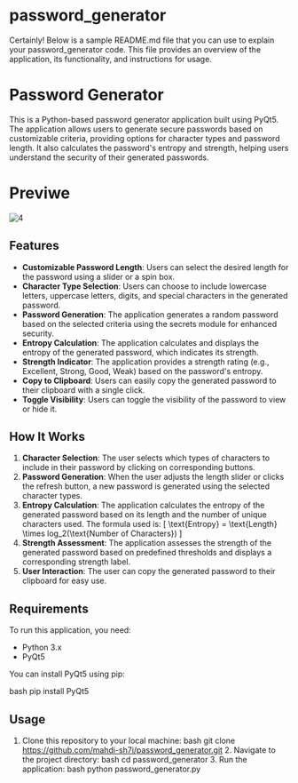 # password_generator
Certainly! Below is a sample README.md file that you can use to explain your password_generator code. This file provides an overview of the application, its functionality, and instructions for usage.

# Password Generator

This is a Python-based password generator application built using PyQt5. The application allows users to generate secure passwords based on customizable criteria, providing options for character types and password length. It also calculates the password's entropy and strength, helping users understand the security of their generated passwords.

# Previwe

![4](https://github.com/user-attachments/assets/016dd209-ee55-45b3-a293-3bc928725b0e)

## Features

- **Customizable Password Length**: Users can select the desired length for the password using a slider or a spin box.
- **Character Type Selection**: Users can choose to include lowercase letters, uppercase letters, digits, and special characters in the generated password.
- **Password Generation**: The application generates a random password based on the selected criteria using the secrets module for enhanced security.
- **Entropy Calculation**: The application calculates and displays the entropy of the generated password, which indicates its strength.
- **Strength Indicator**: The application provides a strength rating (e.g., Excellent, Strong, Good, Weak) based on the password's entropy.
- **Copy to Clipboard**: Users can easily copy the generated password to their clipboard with a single click.
- **Toggle Visibility**: Users can toggle the visibility of the password to view or hide it.

## How It Works

1. **Character Selection**: The user selects which types of characters to include in their password by clicking on corresponding buttons.
2. **Password Generation**: When the user adjusts the length slider or clicks the refresh button, a new password is generated using the selected character types.
3. **Entropy Calculation**: The application calculates the entropy of the generated password based on its length and the number of unique characters used. The formula used is:
   [
   \text{Entropy} = \text{Length} \times log_2(\text{Number of Characters})
   ]
4. **Strength Assessment**: The application assesses the strength of the generated password based on predefined thresholds and displays a corresponding strength label.
5. **User Interaction**: The user can copy the generated password to their clipboard for easy use.

## Requirements

To run this application, you need:

- Python 3.x
- PyQt5

You can install PyQt5 using pip:

bash
pip install PyQt5

## Usage

1. Clone this repository to your local machine:
   bash
   git clone https://github.com/mahdi-sh7i/password_generator.git
   2. Navigate to the project directory:
   bash
   cd password_generator
   3. Run the application:
   bash
   python password_generator.py
   

